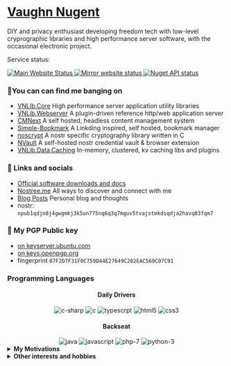 # [Vaughn Nugent](https://www.vaughnnugent.com)

DIY and privacy enthusiast developing freedom tech with low-level cryprographic libraries and high performance server software, with the occasional electronic project.

<p>
  Service status:
</p>
<a href="https://www.vaughnnugent.com">
  <img alt="Main Website Status" src="https://img.shields.io/website?url=https%3A%2F%2Fwww.vaughnnugent.com"/>
</a>
<a href="https://mirror1.vaughnnugent.com">
  <img alt="Mirror website status" src="https://img.shields.io/website?url=https%3A%2F%2Fmirror1.vaughnnugent.com&label=mirror%201">
</a>

<a href="https://www.vaughnnugent.com/Resources/Software/Modules/VNLib.Core">
  <img alt="Nuget API status" src="https://img.shields.io/website?url=https%3A%2F%2Fwww.vaughnnugent.com%2Fpublic%2Fresources%2Fsoftware%2Fbuilds%2Ffeed%2Frelease%2Fsearch%2Fquery&label=nuget%20repo">
</a>

### 🔨You can can find me banging on
- [VNLIb.Core] High performance server application utility libraries
- [VNLib.Webserver] A plugin-driven reference http/web application server
- [CMNext] A self hosted, headless content management system
- [Simple-Bookmark] A Linkding inspired, self hosted, bookmark manager
- [noscrypt] A nostr specific cryptography library written in C
- [NVault] A self-hosted nostr credential vault & browser extension
- [VNLib.Data.Caching] In-memory, clustered, kv caching libs and plugins

### 🔗 Links and socials
- [Official software downloads and docs](https://www.vaughnnugent.com/resources/software)
- [Nostree.me](https://nostree.me/ChipTuner@vaughnnugent.com) All ways to discover and connect with me
- [Blog Posts](https://www.vaughnnugent.com/blog) Personal blog and thoughts
- nostr: `npub1qdjn8j4gwgmkj3k5un775nq6q3q7mguv5tvajstmkdsqdja2havq03fqm7`
### 🔑 My PGP Public key
- [on keyserver.ubuntu.com](https://keyserver.ubuntu.com/pks/lookup?search=07F2D7F31F0C759D44E27649C282EAC569C07C91&fingerprint=on&op=index)
- [on keys.openpgp.org](https://keys.openpgp.org/search?q=07F2D7F31F0C759D44E27649C282EAC569C07C91)
- fingerprint `07F2D7F31F0C759D44E27649C282EAC569C07C91`

### Programming Languages
<h4 align="center"> Daily Drivers</h4>
<div align="center">
<img src="https://img.shields.io/badge/c%23-%23239120.svg?style=for-the-badge&logo=csharp&logoColor=white" alt="c-sharp" />

<img src="https://img.shields.io/badge/c-%2300599C.svg?style=for-the-badge&logo=c&logoColor=white" alt="c" />

<img src="https://img.shields.io/badge/typescript-%23007ACC.svg?style=for-the-badge&logo=typescript&logoColor=white" alt="typescrpt" />

<img src="https://img.shields.io/badge/html5-%23E34F26.svg?style=for-the-badge&logo=html5&logoColor=white" alt="html5" />

<img src="https://img.shields.io/badge/css3-%231572B6.svg?style=for-the-badge&logo=css3&logoColor=white" alt="css3" />
</div>
<h4 align="center"> Backseat</h4>
<div align="center">
<img src="https://img.shields.io/badge/java-%23ED8B00.svg?style=for-the-badge&logo=openjdk&logoColor=white" alt="java" />

<img src="https://img.shields.io/badge/javascript-%23323330.svg?style=for-the-badge&logo=javascript&logoColor=%23F7DF1E" alt="javascript" />

<img src="https://img.shields.io/badge/php-%23777BB4.svg?style=for-the-badge&logo=php&logoColor=white" alt="php-7" />

<img src="https://img.shields.io/badge/python-3670A0?style=for-the-badge&logo=python&logoColor=ffdd54" alt="python-3" />
</div>

<details>
<summary><b>My Motivations</b></summary>
<ul>
<li>Performance - I like my stuff fast, as fast as possible </li>
<li>Self hosted - I care about empowering DIY and a decentralized internet.</li>
<li>Open source - I want to verify and understand what code is being executed.</li>
<li>Internet privacy - Just because your trunk is locked you shouldn't be forced to open it. </li> 
<li>OSS security - modern application security features should not be restricted to enterprise software.</li>
<li>General Home Lab - While an expensive hobby, I like that I only need to rely on myself, my ISPs, and electricity to share my work and my voice with the online world.</li>
</ul>
</details>

<details>
<summary><b>Other interests and hobbies</b></summary>
<ul>
<li>Automotive - The past 7 years have been spent professionally in the automotive performance field. My specialty was in diesel engine calibration engineering.</li>
<li>Home server lab - With self hosting comes a "datacenter" to support it. I enjoy building enterprise-ish networking/hosting solutions.</li>
<li>Home electronics lab - I often like tinkering with small electronics and designing PCBs as well as collecting professional lab equipment. I still need a decent logic analyzer if you have one!)</li>
</ul>
</details>

[VNLIb.Core]: https://github.com/VnUgE/VNLib.Core
[VNLib.Webserver]: https://github.com/VnUgE/VNLib.Core/tree/master/apps/VNLib.WebServer
[CMNext]: https://github.com/VnUgE/CMNext
[Simple-Bookmark]: https://github.com/VnUgE/Simple-Bookmark
[noscrypt]: https://github.com/VnUgE/noscrypt
[NVault]: https://github.com/VnUgE/NVault
[VNLib.Data.Caching]: https://github.com/VnUgE/VNLib.Data.Caching